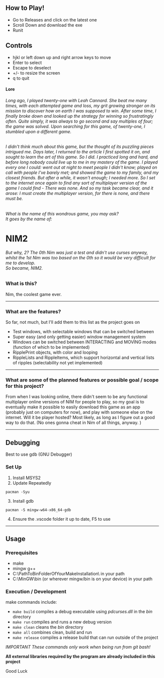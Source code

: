 ## How to Play!
* Go to Releases and click on the latest one
* Scroll Down and download the exe
* Runit

## Controls
* hjkl or left down up and right arrow keys to move
* Enter to select
* Escape to deselect
* +/- to resize the screen
* q to quit

#### Lore
###### Long ago, I played twenty-one with Leah Cannard. She beat me many times, with each attempted game and loss, my grit growing stronger on its mission to discover how on earth I was supposed to win. After some time, I finally broke down and looked up the strategy for winning so frustratingly often. Quite simply, it was always to go second and say multiples of four; the game was solved. Upon searching for this game, of twenty-one, I stumbled upon a different game.
###### I didn't think much about this game, but the thought of its puzzling pieces intrigued me. Days later, I returned to the article I first spotted it on, and sought to learn the art of this game. So I did. I practiced long and hard, and before long nobody could live up to me in my mastery of the game. I played every one I could: went out at night to meet people I didn't know; played on call with people I've barely met; and showed the game to my family, and my closest friends. But after a while, it wasn't enough; I needed more. So I set to the internet once again to find any sort of multiplayer version of the game I could find - There was none. And so my task became clear, and it arose: I must create the multiplayer version, for there is none, and there must be.
###### What is the name of this wondrous game, you may ask? <br>It goes by the name of:

# NIM2

###### But why, 2? The 0th Nim was just a test and didn't use curses anyway, whilst the 1st Nim was too based on the 0th so it would be very difficult for me to develop. <br> So became, NIM2.

### What is this?

Nim, the coolest game ever.

<hr>

### What are the features?

So far, not much, but I'll add them to this list as the project goes on
* Test windows, with selectable windows that can be switched between
* Super easy (and only getting easier) window management system
* Windows can be switched between INTERACTING and MOVING modes (function of which to be implemented)
* RipplePrint objects, with color and looping
* RippleLists and RippleItems, which support horizontal and vertical lists of ripples (selectability not yet implemented)

<hr>

### What are some of the planned features or possible goal / scope for this project?

From when I was looking online, there didn't seem to be any functional multiplayer online versions of NIM for people to play,
so my goal is to eventually make it possible to easily download this game as an app (probably just on computers for now),
and play with someone else on the internet. Will it be player hosted? Most likely, as long as I figure out a good way to do that.
(No ones gonna cheat in Nim of all things, anyway. )

<hr>

## Debugging

Best to use gdb (GNU Debugger)

### Set Up
1. Install MSYS2
2. Update Repeatedly
```
pacman -Syu
```
3. Install gdb
```
pacman -S mingw-w64-x86_64-gdb
```
4. Ensure the .vscode folder it up to date, F5 to use

<hr>

## Usage

### Prerequisites
* make
* mingw g++
* C:\PathToBinFolderOfYourMakeInstallation\ in your path
* C:\MinGW\bin (or wherever mingw/bin is on your device) in your path


### Execution / Development
make commands include:
* `make build` compiles a debug executable using *pdcurses.dll* in the *bin* directory
* `make run` compiles and runs a new debug version
* `make clean` cleans the *bin* directory
* `make all` combines clean, build and run
* `make release` compiles a release build that can run outside of the project

*IMPORTANT*
*These commands only work when being run from git bash!*

**All external libraries required by the program are already included in this project**

Good Luck





